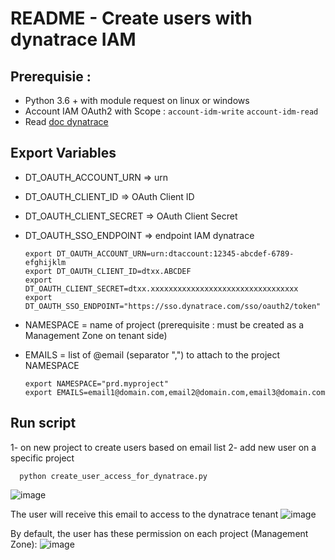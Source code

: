 # README - Create users with dynatrace IAM

## Prerequisie :
- Python 3.6 + with module request on linux or windows
- Account IAM OAuth2 with Scope : `account-idm-write` `account-idm-read`
- Read [doc dynatrace](https://docs.dynatrace.com/docs/dynatrace-api/basics/dynatrace-api-authentication/account-api-authentication)

## Export Variables 
- DT_OAUTH_ACCOUNT_URN => urn 
- DT_OAUTH_CLIENT_ID => OAuth Client ID
- DT_OAUTH_CLIENT_SECRET => OAuth Client Secret
- DT_OAUTH_SSO_ENDPOINT => endpoint IAM dynatrace  

      export DT_OAUTH_ACCOUNT_URN=urn:dtaccount:12345-abcdef-6789-efghijklm
      export DT_OAUTH_CLIENT_ID=dtxx.ABCDEF
      export DT_OAUTH_CLIENT_SECRET=dtxx.xxxxxxxxxxxxxxxxxxxxxxxxxxxxxxxxx
      export DT_OAUTH_SSO_ENDPOINT="https://sso.dynatrace.com/sso/oauth2/token"
  

- NAMESPACE = name of project (prerequisite : must be created as a Management Zone on tenant side)
- EMAILS = list of @email (separator ",") to attach to the project NAMESPACE  

      export NAMESPACE="prd.myproject"
      export EMAILS=email1@domain.com,email2@domain.com,email3@domain.com

## Run script 
1- on new project to create users based on email list 
2- add new user on a specific project 

      python create_user_access_for_dynatrace.py

![image](https://github.com/JLLormeau/IAM/assets/40337213/33531bb0-5537-49cb-a6c5-c9267b700df0)

The user will receive this email to access to the dynatrace tenant
![image](https://github.com/JLLormeau/IAM/assets/40337213/f11c3948-ba3b-4702-a745-62469b3d9d1b)

By default, the user has these permission on each project (Management Zone): 
![image](https://github.com/JLLormeau/IAM/assets/40337213/844260a9-89d5-4a68-953a-4a324a367741)


